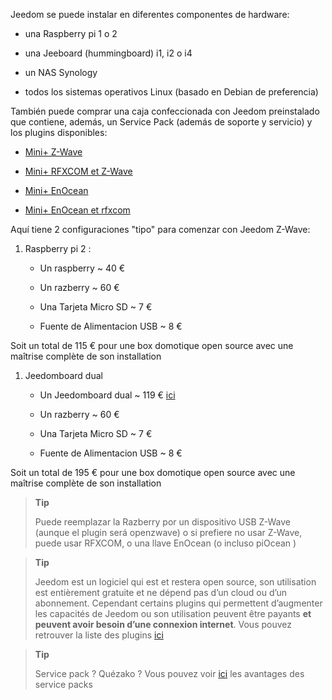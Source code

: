 Jeedom se puede instalar en diferentes componentes de hardware:

-   una Raspberry pi 1 o 2

-   una Jeeboard (hummingboard) i1, i2 o i4

-   un NAS Synology

-   todos los sistemas operativos Linux (basado en Debian de preferencia)

También puede comprar una caja confeccionada con Jeedom preinstalado que contiene, además, un Service Pack (además de soporte y servicio) y los plugins disponibles:

-   [Mini+ Z-Wave](http://www.domadoo.fr/fr/box-domotique/2747-jeedom-pack-de-demarrage-jeedom-mini-compatible-z-wave.html)

-   [Mini+ RFXCOM et Z-Wave](http://www.domadoo.fr/fr/box-domotique/2749-jeedom-pack-de-demarrage-jeedom-mini-compatible-z-wave-et-interface-rfxcom.html)

-   [Mini+ EnOcean](http://www.domadoo.fr/fr/box-domotique/2984-jeedom-pack-de-demarrage-jeedom-mini-compatible-enocean.html)

-   [Mini+ EnOcean et rfxcom](http://www.domadoo.fr/fr/box-domotique/2990-jeedom-pack-de-demarrage-jeedom-mini-compatible-enocean-et-interface-rfxcom.html)

Aquí tiene 2 configuraciones "tipo" para comenzar con Jeedom Z-Wave:

1.  Raspberry pi 2 :

    -   Un raspberry \~ 40 €

    -   Un razberry \~ 60 €

    -   Una Tarjeta Micro SD \~ 7 €

    -   Fuente de Alimentacion USB \~ 8 €

Soit un total de 115 € pour une box domotique open source avec une maîtrise complète de son installation

1.  Jeedomboard dual

    -   Un Jeedomboard dual \~ 119 € [ici](http://www.domadoo.fr/fr/informatique/2762-jeedom-ordinateur-monocarte-jeedomboard-dual.html)

    -   Un razberry \~ 60 €

    -   Una Tarjeta Micro SD \~ 7 €

    -   Fuente de Alimentacion USB \~ 8 €

Soit un total de 195 € pour une box domotique open source avec une maîtrise complète de son installation

> **Tip**
>
> Puede reemplazar la Razberry por un dispositivo USB Z-Wave (aunque el plugin será openzwave) o si prefiere no usar Z-Wave, puede usar RFXCOM, o una llave EnOcean (o incluso piOcean )

> **Tip**
>
> Jeedom est un logiciel qui est et restera open source, son utilisation est entièrement gratuite et ne dépend pas d’un cloud ou d’un abonnement. Cependant certains plugins qui permettent d’augmenter les capacités de Jeedom ou son utilisation peuvent être payants **et peuvent avoir besoin d’une connexion internet**. Vous pouvez retrouver la liste des plugins [ici](http://market.jeedom.fr/index.php?v=d&p=market&type=plugin)

> **Tip**
>
> Service pack ? Quézako ? Vous pouvez voir [ici](https://blog.jeedom.fr/?p=1215) les avantages des service packs


